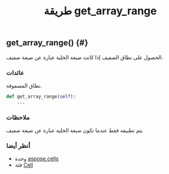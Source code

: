 ﻿---
title: طريقة get_array_range
second_title: Aspose.Cells for Python via .NET API المراجع
description:
type: docs
weight: 60
url: /ar/python-net/aspose.cells/cell/get_array_range/
is_root: false
---
##  get_array_range() {#}
الحصول على نطاق الصفيف إذا كانت صيغة الخلية عبارة عن صيغة صفيف.


###  عائدات

نطاق المصفوفة.


```python
def get_array_range(self):
    ...
```


###  ملاحظات

يتم تطبيقه فقط عندما تكون صيغة الخلية عبارة عن صيغة صفيف


###  أنظر أيضا

* وحدة [aspose.cells](../../)
* فئة [Cell](/cells/ar/python-net/aspose.cells/cell)
